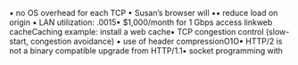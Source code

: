 ▪ no OS overhead for each TCP • Susan’s browser will ▪▪ reduce load on origin ▪ LAN utilization: .0015▪ $1,000/month for 1 Gbps access linkweb cacheCaching example: install a web cache▪ TCP congestion control (slow-start, congestion avoidance) ▪ use of header compressionO1O▪ HTTP/2 is not a binary compatible upgrade from HTTP/1.1▪ socket programming with 